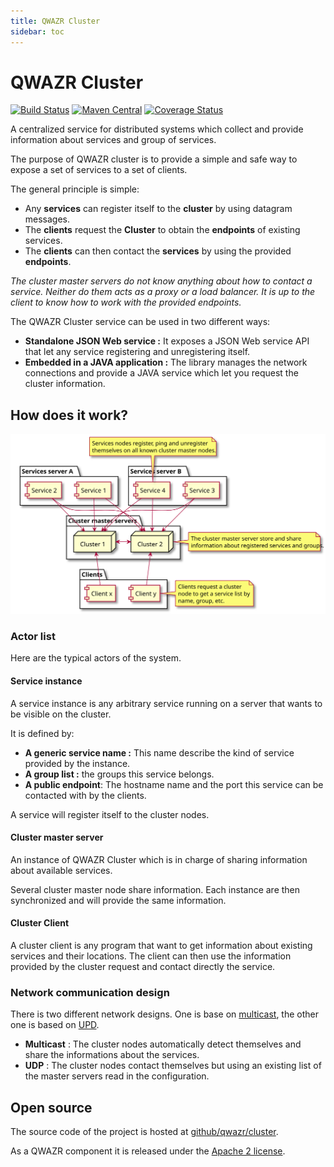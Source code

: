 ```yaml
---
title: QWAZR Cluster
sidebar: toc
---
```


QWAZR Cluster
=============

[![Build Status](https://travis-ci.org/qwazr/cluster.svg?branch=master)](https://travis-ci.org/qwazr/cluster)
[![Maven Central](https://maven-badges.herokuapp.com/maven-central/com.qwazr/qwazr-cluster/badge.svg)](https://maven-badges.herokuapp.com/maven-central/com.qwazr/qwazr-cluster)
[![Coverage Status](https://coveralls.io/repos/github/qwazr/cluster/badge.svg?branch=master)](https://coveralls.io/github/qwazr/cluster?branch=master)

A centralized service for distributed systems which collect and provide information
about services and group of services.

The purpose of QWAZR cluster is to provide a simple and safe way to expose a set of services to a set of clients. 

The general principle is simple:
- Any **services** can register itself to the **cluster** by using datagram messages.
- The **clients** request the **Cluster** to obtain the **endpoints** of existing services.
- The **clients** can then contact the **services** by using the provided **endpoints**.

_The cluster master servers do not know anything about how to contact a service.
Neither do them acts as a proxy or a load balancer. It is up to the client to know how to work
with the provided endpoints._

The QWAZR Cluster service can be used in two different ways:
- **Standalone JSON Web service :**
It exposes a JSON Web service API that let any service registering and unregistering itself.
- **Embedded in a JAVA application :**
The library manages the network connections and provide a JAVA service which let you request the cluster information.


How does it work?
-----------------

![Typical typology](images/cluster-standard-typology.svg)

### Actor list

Here are the typical actors of the system.

#### Service instance
 
A service instance is any arbitrary service running on a server that wants to be visible on the cluster.

It is defined by:
- **A generic service name :** This name describe the kind of service provided by the instance.
- **A group list :**  the groups this service belongs.
- **A public endpoint**: The hostname name and the port this service can be contacted with by the clients.

A service will register itself to the cluster nodes.

#### Cluster master server

An instance of QWAZR Cluster which is in charge of sharing information about available services.

Several cluster master node share information.
Each instance are then synchronized and will provide the same information.

#### Cluster Client

A cluster client is any program that want to get information about existing services and their locations.
The client can then use the information provided by the cluster request and contact directly the service.

### Network communication design

There is two different network designs. One is base on [multicast](https://en.wikipedia.org/wiki/Multicast),
the other one is based on [UPD](https://en.wikipedia.org/wiki/User_Datagram_Protocol).

- **Multicast** :
The cluster nodes automatically detect themselves and share the informations about the services.
- **UDP** : 
The cluster nodes contact themselves but using an existing list of the master servers read in the configuration. 

Open source
-----------
The source code of the project is hosted at
[github/qwazr/cluster](https://github.com/qwazr/cluster).

As a QWAZR component it is released under the
[Apache 2 license](https://www.apache.org/licenses/LICENSE-2.0).